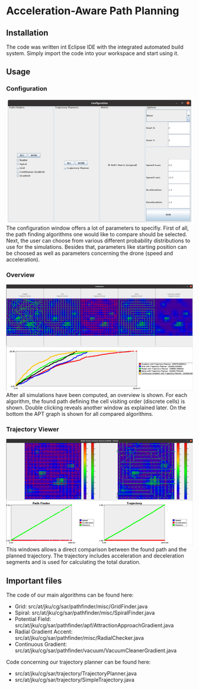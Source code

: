 # Acceleration-Aware Path Planning

## Installation
The code was written int Eclipse IDE with the integrated automated build system.
Simply import the code into your workspace and start using it.

## Usage
### Configuration
![Configuration Window](demo/demo_01_config.png)
The configuration window offers a lot of parameters to specifiy. First of all, the path finding algorithms one would like to compare should be selected.
Next, the user can choose from various different probability distributions to use for the simulations.
Besides that, parameters like starting position can be choosed as well as parameters concerning the drone (speed and acceleration).

### Overview
![Configuration Window](demo/demo_02_overview.png)
After all simulations have been computed, an overview is shown. For each algorithm, the found path defining the cell visiting order (discrete cells) is shown.
Double clicking reveals another window as explained later. On the bottom the APT graph is shown for all compared algorithms.

### Trajectory Viewer
![Overview Window](demo/demo_03_trajectory.png)
This windows allows a direct comparison between the found path and the planned trajectory.
The trajectory includes acceleration and deceleration segments and is used for calculating the total duration.

## Important files

The code of our main algorithms can be found here:
* Grid: src/at/jku/cg/sar/pathfinder/misc/GridFinder.java
* Spiral: src/at/jku/cg/sar/pathfinder/misc/SpiralFinder.java
* Potential Field: src/at/jku/cg/sar/pathfinder/apf/AttractionApproachGradient.java
* Radial Gradient Accent: src/at/jku/cg/sar/pathfinder/misc/RadialChecker.java
* Continuous Gradient: src/at/jku/cg/sar/pathfinder/vacuum/VacuumCleanerGradient.java

Code concerning our trajectory planner can be found here:
* src/at/jku/cg/sar/trajectory/TrajectoryPlanner.java
* src/at/jku/cg/sar/trajectory/SimpleTrajectory.java